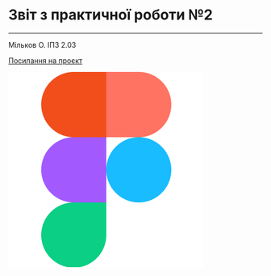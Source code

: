 # Звіт з практичної роботи №2
---
Мільков О.
ІПЗ 2.03

[Посилання на проєкт](https://www.figma.com/design/EmY29LExeBtgtgsyuoMWTX/%D0%BF%D1%80%D0%B0%D0%BA%D1%82%D0%B8%D1%87%D0%BD%D1%96?node-id=0-1&t=9Gan4tLdfEIhW6Wo-1)

![logo figma](figma_logo.png)


